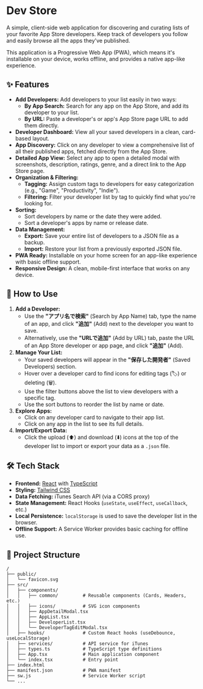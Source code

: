 # Dev Store

A simple, client-side web application for discovering and curating lists of your favorite App Store developers. Keep track of developers you follow and easily browse all the apps they've published.

This application is a Progressive Web App (PWA), which means it's installable on your device, works offline, and provides a native app-like experience.

## ✨ Features

*   **Add Developers:** Add developers to your list easily in two ways:
    *   **By App Search:** Search for any app on the App Store, and add its developer to your list.
    *   **By URL:** Paste a developer's or app's App Store page URL to add them directly.
*   **Developer Dashboard:** View all your saved developers in a clean, card-based layout.
*   **App Discovery:** Click on any developer to view a comprehensive list of all their published apps, fetched directly from the App Store.
*   **Detailed App View:** Select any app to open a detailed modal with screenshots, description, ratings, genre, and a direct link to the App Store page.
*   **Organization & Filtering:**
    *   **Tagging:** Assign custom tags to developers for easy categorization (e.g., "Game", "Productivity", "Indie").
    *   **Filtering:** Filter your developer list by tag to quickly find what you're looking for.
*   **Sorting:**
    *   Sort developers by name or the date they were added.
    *   Sort a developer's apps by name or release date.
*   **Data Management:**
    *   **Export:** Save your entire list of developers to a JSON file as a backup.
    *   **Import:** Restore your list from a previously exported JSON file.
*   **PWA Ready:** Installable on your home screen for an app-like experience with basic offline support.
*   **Responsive Design:** A clean, mobile-first interface that works on any device.

## 🚀 How to Use

1.  **Add a Developer:**
    *   Use the **"アプリ名で検索"** (Search by App Name) tab, type the name of an app, and click **"追加"** (Add) next to the developer you want to save.
    *   Alternatively, use the **"URLで追加"** (Add by URL) tab, paste the URL of an App Store developer or app page, and click **"追加"** (Add).
2.  **Manage Your List:**
    *   Your saved developers will appear in the **"保存した開発者"** (Saved Developers) section.
    *   Hover over a developer card to find icons for editing tags (🏷️) or deleting (🗑️).
    *   Use the filter buttons above the list to view developers with a specific tag.
    *   Use the sort buttons to reorder the list by name or date.
3.  **Explore Apps:**
    *   Click on any developer card to navigate to their app list.
    *   Click on any app in the list to see its full details.
4.  **Import/Export Data:**
    *   Click the upload (⬆️) and download (⬇️) icons at the top of the developer list to import or export your data as a `.json` file.

## 🛠️ Tech Stack

*   **Frontend:** [React](https://reactjs.org/) with [TypeScript](https://www.typescriptlang.org/)
*   **Styling:** [Tailwind CSS](https://tailwindcss.com/)
*   **Data Fetching:** iTunes Search API (via a CORS proxy)
*   **State Management:** React Hooks (`useState`, `useEffect`, `useCallback`, etc.)
*   **Local Persistence:** `localStorage` is used to save the developer list in the browser.
*   **Offline Support:** A Service Worker provides basic caching for offline use.

## 📁 Project Structure

```
/
├── public/
│   └── favicon.svg
├── src/
│   ├── components/
│   │   ├── common/         # Reusable components (Cards, Headers, etc.)
│   │   ├── icons/          # SVG icon components
│   │   ├── AppDetailModal.tsx
│   │   ├── AppList.tsx
│   │   ├── DeveloperList.tsx
│   │   └── DeveloperTagEditModal.tsx
│   ├── hooks/              # Custom React hooks (useDebounce, useLocalStorage)
│   ├── services/           # API service for iTunes
│   ├── types.ts            # TypeScript type definitions
│   ├── App.tsx             # Main application component
│   └── index.tsx           # Entry point
├── index.html
├── manifest.json           # PWA manifest
├── sw.js                   # Service Worker script
└── ...
```
